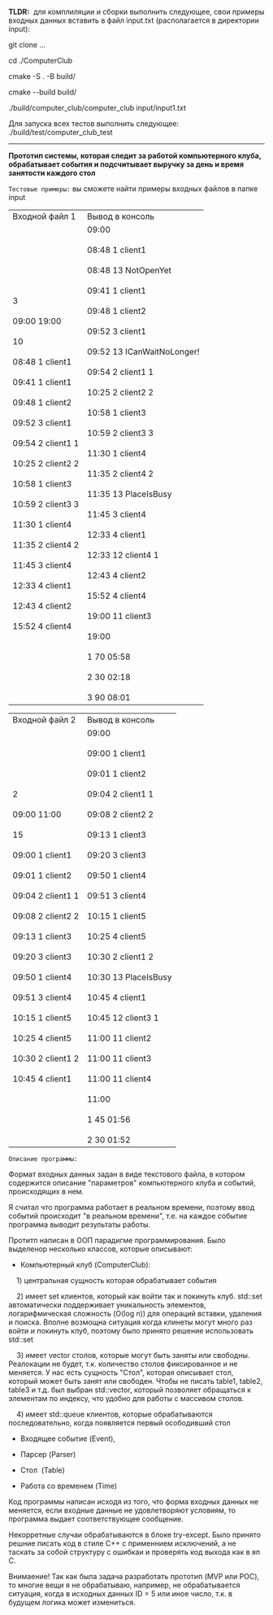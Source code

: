 __TLDR:__  для комплиляции и сборки выполнить следующее, свои примеры входных данных вставить в файл input.txt (располагается в директории input):

git clone ...

cd ./ComputerClub

cmake -S . -B build/

cmake --build build/

./build/computer_club/computer_club input/input1.txt 



Для запуска всех тестов выполнить следующее:  ./build/test/computer_club_test
____

  

__Прототип системы, которая следит за работой компьютерного клуба, обрабатывает события и подсчитывает выручку за день и время занятости каждого стол__


`Тестовые примеры:` вы сможете найти примеры входных файлов в папке input
 
|                                                                                                                                                                                                                                                                                                                                                                      |                                                                                                                                                                                                                                                                                                                                                                                                                                                                                                                                                               |
| ------------------------------------------------------------------------------------------------------------------------------------------------------------------------------------------------------------------------------------------------------------------------------------------------------------------------------------------------------------------------ | ------------------------------------------------------------------------------------------------------------------------------------------------------------------------------------------------------------------------------------------------------------------------------------------------------------------------------------------------------------------------------------------------------------------------------------------------------------------------------------------------------------------------------------------------------------- |
| Входной файл 1                                                                                                                                                                                                                                                                                                                                                           | Вывод в консоль  
| 3<br><br>09:00 19:00<br><br>10<br><br>08:48 1 client1<br><br>09:41 1 client1<br><br>09:48 1 client2<br><br>09:52 3 client1<br><br>09:54 2 client1 1<br><br>10:25 2 client2 2<br><br>10:58 1 client3<br><br>10:59 2 client3 3<br><br>11:30 1 client4<br><br>11:35 2 client4 2<br><br>11:45 3 client4<br><br>12:33 4 client1<br><br>12:43 4 client2<br><br>15:52 4 client4 | 09:00<br><br>08:48 1 client1<br><br>08:48 13 NotOpenYet<br><br>09:41 1 client1<br><br>09:48 1 client2<br><br>09:52 3 client1<br><br>09:52 13 ICanWaitNoLonger!<br><br>09:54 2 client1 1<br><br>10:25 2 client2 2<br><br>10:58 1 client3<br><br>10:59 2 client3 3<br><br>11:30 1 client4<br><br>11:35 2 client4 2<br><br>11:35 13 PlaceIsBusy<br><br>11:45 3 client4<br><br>12:33 4 client1<br><br>12:33 12 client4 1<br><br>12:43 4 client2<br><br>15:52 4 client4<br><br>19:00 11 client3<br><br>19:00<br><br>1 70 05:58<br><br>2 30 02:18<br><br>3 90 08:01 | 


|   |   |
|---|---|
|Входной файл 2|Вывод в консоль|
|2<br><br>09:00 11:00<br><br>15<br><br>09:00 1 client1<br><br>09:01 1 client2<br><br>09:04 2 client1 1<br><br>09:08 2 client2 2<br><br>09:13 1 client3<br><br>09:20 3 client3<br><br>09:50 1 client4<br><br>09:51 3 client4<br><br>10:15 1 client5<br><br>10:25 4 client5<br><br>10:30 2 client1 2<br><br>10:45 4 client1|09:00<br><br>09:00 1 client1<br><br>09:01 1 client2<br><br>09:04 2 client1 1<br><br>09:08 2 client2 2<br><br>09:13 1 client3<br><br>09:20 3 client3<br><br>09:50 1 client4<br><br>09:51 3 client4<br><br>10:15 1 client5<br><br>10:25 4 client5<br><br>10:30 2 client1 2<br><br>10:30 13 PlaceIsBusy<br><br>10:45 4 client1<br><br>10:45 12 client3 1<br><br>11:00 11 client2<br><br>11:00 11 client3<br><br>11:00 11 client4<br><br>11:00<br><br>1 45 01:56<br><br>2 30 01:52|

`Описание программы: `

Формат входных данных задан в виде текстового файла, в котором содержится описание "параметров" компьютерного клуба и событий, происходящих в нем.

  

Я считал что программа работает в реальном времени, поэтому ввод событий происходит "в реальном времени", т.е. на каждое событие программа выводит результаты работы.

  

Протитп написан в ООП парадигме программирования. Было выделенор несколько классов, которые описывают:

- Компьютерный клуб (ComputerClub):

    1) центральная сущность которая обрабатывает события

    2) имеет set клиентов, который как войти так и покинуть клуб. std::set автоматически поддерживает уникальность элементов, логарифмическая сложность (O(log n)) для операций вставки, удаления и поиска. Вполне возмощна ситуация когда клинеты могут много раз войти и покинуть клуб, поэтому было принято решение использовать std::set

    3) имеет vector столов, которые могут быть заняты или свободны. Реалокации не будет, т.к. количество столов фиксированное и не меняется. У нас есть сущность "Стол", которая описывает стол, который может быть занят или свободен. Чтобы не писать table1, table2, table3 и т.д. был выбран std::vector, который позволяет обращаться к элементам по индексу, что удобно для работы с массивом столов.

    4) имеет std::queue клиентов, которые обрабатываются последовательно, когда появляется первый осободивший стол

  

- Входящее событие (Event),

- Парсер (Parser)

- Стол  (Table)

- Работа со временем (Time)

  

Код программы написан исходя из того, что форма входных данных не меняется, если входные данные не удовлетворяют условиям, то программа выдает соответствующее сообщение.

Некорретные случаи обрабатываются в блоке try-except. Было принято решние писать код в стиле С++ с применнием исключений, а не таскать за собой структуру с ошибкаи и проверять код выхода как в яп С.

  

Внимаение! Так как была задача разработать прототип (MVP или POC), то многие вещи я не обрабатываю, например, не обрабатывается ситуация, когда в исходных данных ID = 5 или иное число, т.к. в будущем логика может измениться.

